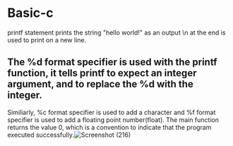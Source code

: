 # Basic-c
printf statement prints the string "hello world!" as an output
 \n at the end is used to print on a new line. 
## The %d format specifier is used with the printf function, it tells printf to expect an integer argument, and to replace the %d with the integer.
 Similiarly, %c format specifier is used to add a character and %f format specifier is used to add a floating point number(float).
 The main function returns the value 0, which is a convention to indicate that the program executed successfully.![Screenshot (216)](https://user-images.githubusercontent.com/125993593/230716229-263a61e9-45d2-49db-a3ce-1d26ee07d1f3.png)
